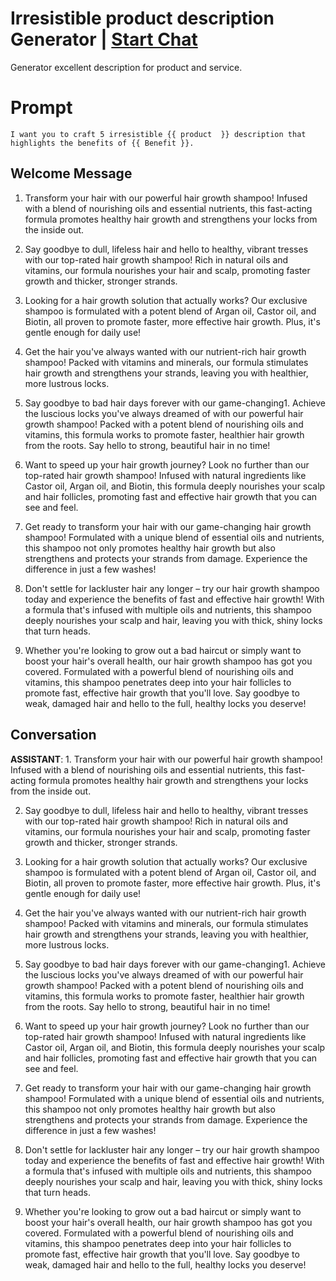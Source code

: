 

# Irresistible product description Generator  | [Start Chat](https://gptcall.net/chat.html?data=%7B%22contact%22%3A%7B%22id%22%3A%22cSBIo1hWdPPSxtAGaxMwE%22%2C%22flow%22%3Atrue%7D%7D)
Generator excellent description for product and service. 

# Prompt

```
I want you to craft 5 irresistible {{ product  }} description that highlights the benefits of {{ Benefit }}.

```

## Welcome Message
1. Transform your hair with our powerful hair growth shampoo! Infused with a blend of nourishing oils and essential nutrients, this fast-acting formula promotes healthy hair growth and strengthens your locks from the inside out.



2. Say goodbye to dull, lifeless hair and hello to healthy, vibrant tresses with our top-rated hair growth shampoo! Rich in natural oils and vitamins, our formula nourishes your hair and scalp, promoting faster growth and thicker, stronger strands.



3. Looking for a hair growth solution that actually works? Our exclusive shampoo is formulated with a potent blend of Argan oil, Castor oil, and Biotin, all proven to promote faster, more effective hair growth. Plus, it's gentle enough for daily use!



4. Get the hair you've always wanted with our nutrient-rich hair growth shampoo! Packed with vitamins and minerals, our formula stimulates hair growth and strengthens your strands, leaving you with healthier, more lustrous locks.



5. Say goodbye to bad hair days forever with our game-changing1. Achieve the luscious locks you've always dreamed of with our powerful hair growth shampoo! Packed with a potent blend of nourishing oils and vitamins, this formula works to promote faster, healthier hair growth from the roots. Say hello to strong, beautiful hair in no time!



2. Want to speed up your hair growth journey? Look no further than our top-rated hair growth shampoo! Infused with natural ingredients like Castor oil, Argan oil, and Biotin, this formula deeply nourishes your scalp and hair follicles, promoting fast and effective hair growth that you can see and feel.



3. Get ready to transform your hair with our game-changing hair growth shampoo! Formulated with a unique blend of essential oils and nutrients, this shampoo not only promotes healthy hair growth but also strengthens and protects your strands from damage. Experience the difference in just a few washes!



4. Don't settle for lackluster hair any longer – try our hair growth shampoo today and experience the benefits of fast and effective hair growth! With a formula that's infused with multiple oils and nutrients, this shampoo deeply nourishes your scalp and hair, leaving you with thick, shiny locks that turn heads.



5. Whether you're looking to grow out a bad haircut or simply want to boost your hair's overall health, our hair growth shampoo has got you covered. Formulated with a powerful blend of nourishing oils and vitamins, this shampoo penetrates deep into your hair follicles to promote fast, effective hair growth that you'll love. Say goodbye to weak, damaged hair and hello to the full, healthy locks you deserve!

## Conversation

**ASSISTANT**: 1. Transform your hair with our powerful hair growth shampoo! Infused with a blend of nourishing oils and essential nutrients, this fast-acting formula promotes healthy hair growth and strengthens your locks from the inside out.



2. Say goodbye to dull, lifeless hair and hello to healthy, vibrant tresses with our top-rated hair growth shampoo! Rich in natural oils and vitamins, our formula nourishes your hair and scalp, promoting faster growth and thicker, stronger strands.



3. Looking for a hair growth solution that actually works? Our exclusive shampoo is formulated with a potent blend of Argan oil, Castor oil, and Biotin, all proven to promote faster, more effective hair growth. Plus, it's gentle enough for daily use!



4. Get the hair you've always wanted with our nutrient-rich hair growth shampoo! Packed with vitamins and minerals, our formula stimulates hair growth and strengthens your strands, leaving you with healthier, more lustrous locks.



5. Say goodbye to bad hair days forever with our game-changing1. Achieve the luscious locks you've always dreamed of with our powerful hair growth shampoo! Packed with a potent blend of nourishing oils and vitamins, this formula works to promote faster, healthier hair growth from the roots. Say hello to strong, beautiful hair in no time!



2. Want to speed up your hair growth journey? Look no further than our top-rated hair growth shampoo! Infused with natural ingredients like Castor oil, Argan oil, and Biotin, this formula deeply nourishes your scalp and hair follicles, promoting fast and effective hair growth that you can see and feel.



3. Get ready to transform your hair with our game-changing hair growth shampoo! Formulated with a unique blend of essential oils and nutrients, this shampoo not only promotes healthy hair growth but also strengthens and protects your strands from damage. Experience the difference in just a few washes!



4. Don't settle for lackluster hair any longer – try our hair growth shampoo today and experience the benefits of fast and effective hair growth! With a formula that's infused with multiple oils and nutrients, this shampoo deeply nourishes your scalp and hair, leaving you with thick, shiny locks that turn heads.



5. Whether you're looking to grow out a bad haircut or simply want to boost your hair's overall health, our hair growth shampoo has got you covered. Formulated with a powerful blend of nourishing oils and vitamins, this shampoo penetrates deep into your hair follicles to promote fast, effective hair growth that you'll love. Say goodbye to weak, damaged hair and hello to the full, healthy locks you deserve!

